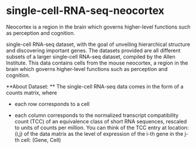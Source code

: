 # single-cell-RNA-seq-neocortex
Neocortex is a region in the brain which governs higher-level functions such as perception and cognition. 


single-cell RNA-seq dataset, with the goal of unveiling hierarchical structure and discovering important genes. The datasets provided are all different subsets of a larger single-cell RNA-seq dataset, compiled by the Allen Institute. This data contains cells from the mouse neocortex, a region in the brain which governs higher-level functions such as perception and cognition.

**About Dataset:
**
The single-cell RNA-seq data comes in the form of a counts matrix, where

- each row corresponds to a cell

- each column corresponds to the normalized transcript compatibility count (TCC) of an equivalence class of short RNA sequences, rescaled to units of counts per million. You can think of the TCC entry at location: (i,j) of the data matrix as the level of expression of the i-th gene in the j-th cell: (Gene, Cell)
